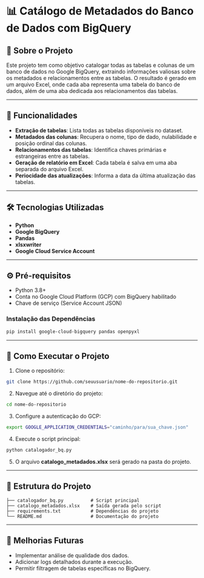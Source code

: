 # 📊 Catálogo de Metadados do Banco de Dados com BigQuery

## 🚀 Sobre o Projeto
Este projeto tem como objetivo catalogar todas as tabelas e colunas de um banco de dados no Google BigQuery, extraindo informações valiosas sobre os metadados e relacionamentos entre as tabelas. O resultado é gerado em um arquivo Excel, onde cada aba representa uma tabela do banco de dados, além de uma aba dedicada aos relacionamentos das tabelas.

---

## 📂 Funcionalidades
- **Extração de tabelas**: Lista todas as tabelas disponíveis no dataset.
- **Metadados das colunas**: Recupera o nome, tipo de dado, nulabilidade e posição ordinal das colunas.
- **Relacionamentos das tabelas**: Identifica chaves primárias e estrangeiras entre as tabelas.
- **Geração de relatório em Excel**: Cada tabela é salva em uma aba separada do arquivo Excel.
- **Periocidade das atualizações**: Informa a data da última atualização das tabelas.

---

## 🛠️ Tecnologias Utilizadas
- **Python**
- **Google BigQuery**
- **Pandas**
- **xlsxwriter**
- **Google Cloud Service Account**

---

## ⚙️ Pré-requisitos
- Python 3.8+
- Conta no Google Cloud Platform (GCP) com BigQuery habilitado
- Chave de serviço (Service Account JSON)

### Instalação das Dependências
```bash
pip install google-cloud-bigquery pandas openpyxl
```

---

## 🚦 Como Executar o Projeto
1. Clone o repositório:
```bash
git clone https://github.com/seuusuario/nome-do-repositorio.git
```

2. Navegue até o diretório do projeto:
```bash
cd nome-do-repositorio
```

3. Configure a autenticação do GCP:
```bash
export GOOGLE_APPLICATION_CREDENTIALS="caminho/para/sua_chave.json"
```

4. Execute o script principal:
```bash
python catalogador_bq.py
```

5. O arquivo **catalogo_metadados.xlsx** será gerado na pasta do projeto.

---

## 📂 Estrutura do Projeto
```
├── catalogador_bq.py          # Script principal
├── catalogo_metadados.xlsx    # Saída gerada pelo script
├── requirements.txt           # Dependências do projeto
└── README.md                  # Documentação do projeto
```

---

## 📌 Melhorias Futuras
- Implementar análise de qualidade dos dados.
- Adicionar logs detalhados durante a execução.
- Permitir filtragem de tabelas específicas no BigQuery.

